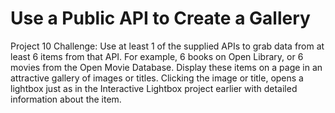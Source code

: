 # Use a Public API to Create a Gallery
Project 10 Challenge: Use at least 1 of the supplied APIs to grab data from at least 6 items from that API. For example, 6 books on Open Library, or 6 movies from the Open Movie Database. Display these items on a page in an attractive gallery of images or titles. Clicking the image or title, opens a lightbox just as in the Interactive Lightbox project earlier with detailed information about the item.
